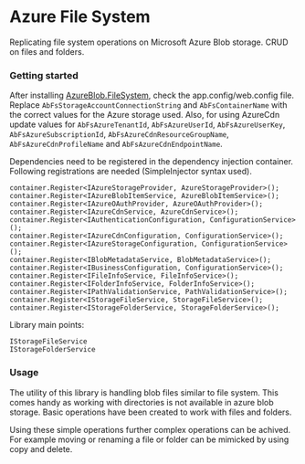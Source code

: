 # Azure File System

Replicating file system operations on Microsoft Azure Blob storage.
CRUD on files and folders.


### Getting started

After installing [AzureBlob.FileSystem](https://www.nuget.org/packages/AzureBlob.FileSystem), check the app.config/web.config file.
Replace `AbFsStorageAccountConnectionString` and `AbFsContainerName` with the correct values for the Azure storage used.
Also, for using AzureCdn update values for `AbFsAzureTenantId`, `AbFsAzureUserId`, `AbFsAzureUserKey`, `AbFsAzureSubscriptionId`,
`AbFsAzureCdnResourceGroupName`, `AbFsAzureCdnProfileName` and `AbFsAzureCdnEndpointName`.

Dependencies need to be registered in the dependency injection container.
Following registrations are needed (SimpleInjector syntax used).

```
container.Register<IAzureStorageProvider, AzureStorageProvider>();
container.Register<IAzureBlobItemService, AzureBlobItemService>();
container.Register<IAzureOAuthProvider, AzureOAuthProvider>();
container.Register<IAzureCdnService, AzureCdnService>();
container.Register<IAuthenticationConfiguration, ConfigurationService>();
container.Register<IAzureCdnConfiguration, ConfigurationService>();
container.Register<IAzureStorageConfiguration, ConfigurationService>();
container.Register<IBlobMetadataService, BlobMetadataService>();
container.Register<IBusinessConfiguration, ConfigurationService>();
container.Register<IFileInfoService, FileInfoService>();
container.Register<IFolderInfoService, FolderInfoService>();
container.Register<IPathValidationService, PathValidationService>();
container.Register<IStorageFileService, StorageFileService>();
container.Register<IStorageFolderService, StorageFolderService>();
```

Library main points: 

```
IStorageFileService
IStorageFolderService
```


### Usage

The utility of this library is handling blob files similar to file system.
This comes handy as working with directories is not available in azure blob storage.
Basic operations have been created to work with files and folders.

Using these simple operations further complex operations can be achived. 
For example moving or renaming a file or folder can be mimicked by using copy and delete.